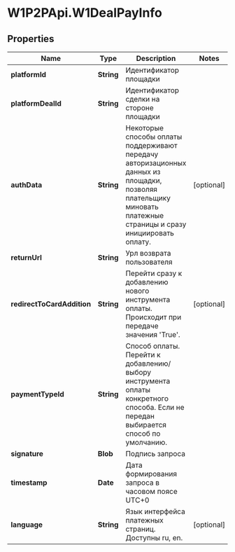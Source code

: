 # W1P2PApi.W1DealPayInfo

## Properties

Name | Type | Description | Notes
------------ | ------------- | ------------- | -------------
**platformId** | **String** | Идентификатор площадки | 
**platformDealId** | **String** | Идентификатор сделки на стороне площадки | 
**authData** | **String** | Некоторые способы оплаты поддерживают передачу авторизационных данных из площадки, позволяя плательщику миновать платежные страницы и сразу инициировать оплату. | [optional] 
**returnUrl** | **String** | Урл возврата пользователя | 
**redirectToCardAddition** | **String** | Перейти сразу к добавлению нового инструмента оплаты. Происходит при передаче значения &#39;True&#39;. | [optional] 
**paymentTypeId** | **String** | Способ оплаты. Перейти к добавлению/выбору инструмента оплаты конкретного способа. Если не передан выбирается способ по умолчанию. | 
**signature** | **Blob** | Подпись запроса | 
**timestamp** | **Date** | Дата формирования запроса в часовом поясе UTC+0 | 
**language** | **String** | Язык интерфейса платежных страниц. Доступны ru, en. | [optional] 


